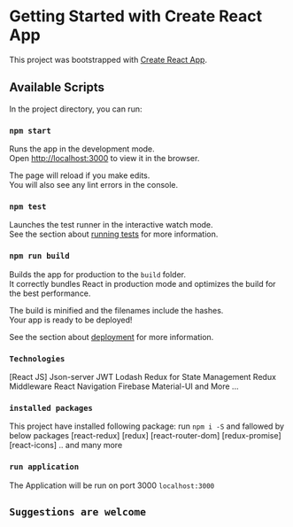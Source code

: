# Getting Started with Create React App

This project was bootstrapped with [Create React App](https://github.com/facebook/create-react-app).

## Available Scripts

In the project directory, you can run:

### `npm start`

Runs the app in the development mode.\
Open [http://localhost:3000](http://localhost:3000) to view it in the browser.

The page will reload if you make edits.\
You will also see any lint errors in the console.

### `npm test`

Launches the test runner in the interactive watch mode.\
See the section about [running tests](https://facebook.github.io/create-react-app/docs/running-tests) for more information.

### `npm run build`

Builds the app for production to the `build` folder.\
It correctly bundles React in production mode and optimizes the build for the best performance.

The build is minified and the filenames include the hashes.\
Your app is ready to be deployed!

See the section about [deployment](https://facebook.github.io/create-react-app/docs/deployment) for more information.

### `Technologies`

[React JS]
Json-server
JWT
Lodash
Redux for State Management
Redux Middleware
React Navigation
Firebase
Material-UI 
and More ...

### `installed packages`

This project have installed following package:
run `npm i -S` and fallowed by below packages 
[react-redux]
[redux]
[react-router-dom]
[redux-promise]
[react-icons] .. and many more


### `run application`

The Application will be run on port 3000 `localhost:3000`

## `Suggestions are welcome`





